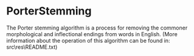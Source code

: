 # PorterStemming

The Porter stemming algorithm is a process for removing the commoner morphological and inflectional endings from words in English.
(More information about the operation of this algorithm can be found in: src\res\README.txt)
